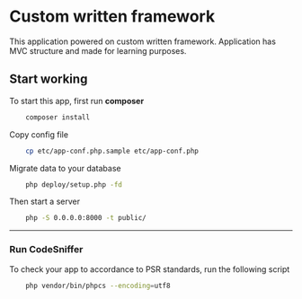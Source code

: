 # Custom written framework

This application powered on custom written framework. Application has MVC structure and made for learning purposes.

## Start working

To start this app, first run **composer**

```bash
    composer install
```

Copy config file

```bash
    cp etc/app-conf.php.sample etc/app-conf.php
```

Migrate data to your database

```bash
    php deploy/setup.php -fd
```

Then start a server

```bash
    php -S 0.0.0.0:8000 -t public/
```

***

### Run CodeSniffer

To check your app to accordance to PSR standards, run the following script

```bash
    php vendor/bin/phpcs --encoding=utf8
```
